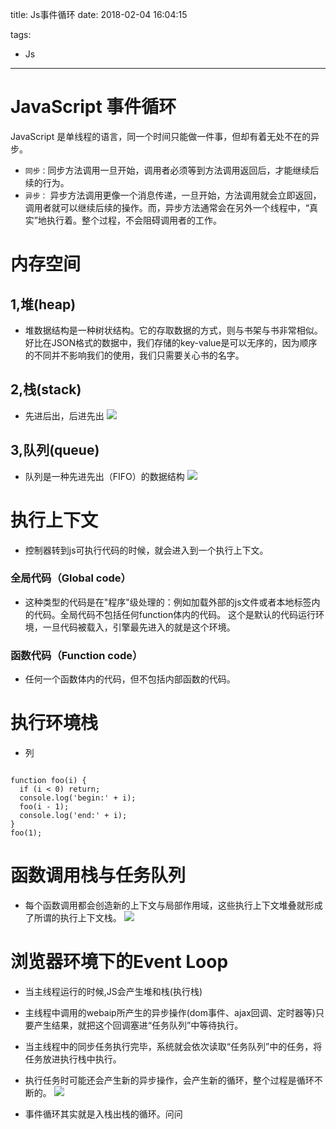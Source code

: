 title: Js事件循环
date: 2018-02-04 16:04:15

tags:
  - Js
---

# JavaScript 事件循环

JavaScript 是单线程的语言，同一个时间只能做一件事，但却有着无处不在的异步。

- `同步：`同步方法调用一旦开始，调用者必须等到方法调用返回后，才能继续后续的行为。
- `异步：` 异步方法调用更像一个消息传递，一旦开始，方法调用就会立即返回，调用者就可以继续后续的操作。而，异步方法通常会在另外一个线程中，“真实”地执行着。整个过程，不会阻碍调用者的工作。
# 内存空间
## 1,堆(heap)
- 堆数据结构是一种树状结构。它的存取数据的方式，则与书架与书非常相似。好比在JSON格式的数据中，我们存储的key-value是可以无序的，因为顺序的不同并不影响我们的使用，我们只需要关心书的名字。
## 2,栈(stack)
- 先进后出，后进先出
![](http://p4.cdn.img9.top/ipfs/QmWhxEh4X4vcZkxYgzHT93aogtuKpwKrX7cL4zLNfVDK41?4.png)
## 3,队列(queue)
- 队列是一种先进先出（FIFO）的数据结构
![](http://upload-images.jianshu.io/upload_images/599584-7ca4b641daf48c57.png?imageMogr2/auto-orient/strip%7CimageView2/2/w/1240)

# 执行上下文
- 控制器转到js可执行代码的时候，就会进入到一个执行上下文。
### 全局代码（Global code）
- 这种类型的代码是在"程序"级处理的：例如加载外部的js文件或者本地<script></script>标签内的代码。全局代码不包括任何function体内的代码。 这个是默认的代码运行环境，一旦代码被载入，引擎最先进入的就是这个环境。
### 函数代码（Function code）
- 任何一个函数体内的代码，但不包括内部函数的代码。

# 执行环境栈

- 列
```

function foo(i) {
  if (i < 0) return;
  console.log('begin:' + i);
  foo(i - 1);
  console.log('end:' + i);
}
foo(1);

```

# 函数调用栈与任务队列
- 每个函数调用都会创造新的上下文与局部作用域，这些执行上下文堆叠就形成了所谓的执行上下文栈。
![](http://upload-images.jianshu.io/upload_images/599584-58d31e5b80737ca0.png?imageMogr2/auto-orient/strip%7CimageView2/2/w/1240)

# 浏览器环境下的Event Loop
- 当主线程运行的时候,JS会产生堆和栈(执行栈)
- 主线程中调用的webaip所产生的异步操作(dom事件、ajax回调、定时器等)只要产生结果，就把这个回调塞进“任务队列”中等待执行。
- 当主线程中的同步任务执行完毕，系统就会依次读取“任务队列”中的任务，将任务放进执行栈中执行。
- 执行任务时可能还会产生新的异步操作，会产生新的循环，整个过程是循环不断的。
![](https://user-gold-cdn.xitu.io/2018/3/18/162385d14ae83726?imageView2/0/w/1280/h/960/format/webp/ignore-error/1)

- 事件循环其实就是入栈出栈的循环。问问